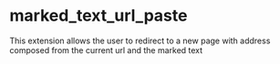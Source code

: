 # marked_text_url_paste
This extension allows the user to redirect to a new page with address composed from the current url and the marked text
